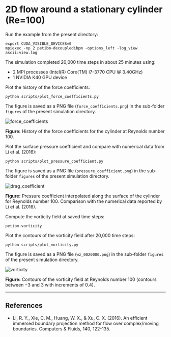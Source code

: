 # 2D flow around a stationary cylinder (Re=100)

Run the example from the present directory:

```shell
export CUDA_VISIBLE_DEVICES=0
mpiexec -np 2 petibm-decoupledibpm -options_left -log_view ascii:view.log
```

The simulation completed 20,000 time steps in about 25 minutes using:

* 2 MPI processes (Intel(R) Core(TM) i7-3770 CPU @ 3.40GHz)
* 1 NVIDIA K40 GPU device

Plot the history of the force coefficients:

```shell
python scripts/plot_force_coefficients.py
```

The figure is saved as a PNG file (`force_coefficients.png`) in the sub-folder `figures` of the present simulation directory.

<img src="figures/force_coefficients.png" alt="force_coefficients" widht="400">

**Figure:** History of the force coefficients for the cylinder at Reynolds number $100$.

Plot the surface pressure coefficient and compare with numerical data from Li et al. (2016):

```shell
python scripts/plot_pressure_coefficient.py
```

The figure is saved as a PNG file (`pressure_coefficient.png`) in the sub-folder `figures` of the present simulation directory.

<img src="figures/pressure_coefficient.png" alt="drag_coefficient" widht="400">

**Figure:** Pressure coefficient interpolated along the surface of the cylinder for Reynolds number $100$. Comparison with the numerical data reported by Li et al. (2016).

Compute the vorticity field at saved time steps:

```shell
petibm-vorticity
```

Plot the contours of the vorticity field after 20,000 time steps:

```shell
python scripts/plot_vorticity.py
```

The figure is saved as a PNG file (`wz_0020000.png`) in the sub-folder `figures` of the present simulation directory.

<img src="figures/wz_0020000.png" alt="vorticity" widht="400">

**Figure:** Contours of the vorticity field at Reynolds number $100$ (contours between $-3$ and $3$ with increments of $0.4$).

---

## References

* Li, R. Y., Xie, C. M., Huang, W. X., & Xu, C. X. (2016). An efficient immersed boundary projection method for flow over complex/moving boundaries. Computers & Fluids, 140, 122-135.
